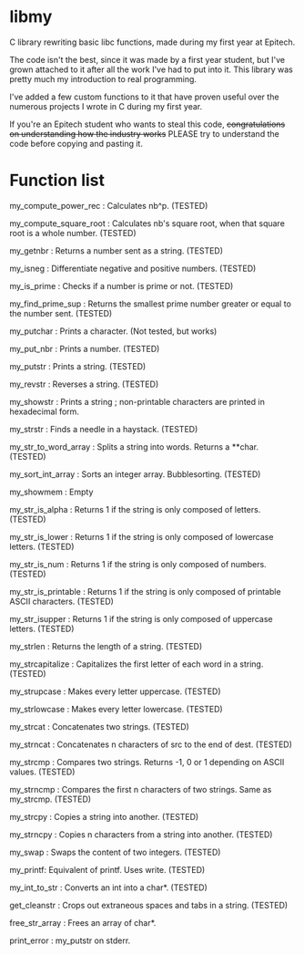 # libmy

C library rewriting basic libc functions, made during my first year at Epitech.

The code isn't the best, since it was made by a first year student, but I've grown attached to it after all the work 
I've had to put into it. This library was pretty much my introduction to real programming.

I've added a few custom functions to it that have proven useful over the numerous projects I wrote in C during my first 
year.

If you're an Epitech student who wants to steal this code, ~~congratulations on understanding how the industry works~~
 PLEASE try to understand the code before copying and pasting it.
 
 
# Function list

 my_compute_power_rec : Calculates nb^p. (TESTED)

 my_compute_square_root : Calculates nb's square root, when that square root is a whole number. (TESTED)

 my_getnbr : Returns a number sent as a string. (TESTED)

 my_isneg : Differentiate negative and positive numbers. (TESTED)

 my_is_prime : Checks if a number is prime or not. (TESTED)

 my_find_prime_sup : Returns the smallest prime number greater or equal to the number sent. (TESTED)

 my_putchar : Prints a character. (Not tested, but works)
 
 my_put_nbr : Prints a number. (TESTED)

 my_putstr : Prints a string. (TESTED)

 my_revstr : Reverses a string. (TESTED)

 my_showstr : Prints a string ; non-printable characters are printed in hexadecimal form.
 
 my_strstr : Finds a needle in a haystack. (TESTED)

 my_str_to_word_array : Splits a string into words. Returns a **char. (TESTED)

 my_sort_int_array : Sorts an integer array. Bubblesorting. (TESTED)

 my_showmem : Empty
 
 my_str_is_alpha : Returns 1 if the string is only composed of letters. (TESTED)

 my_str_is_lower : Returns 1 if the string is only composed of lowercase letters. (TESTED)

 my_str_is_num : Returns 1 if the string is only composed of numbers. (TESTED)

 my_str_is_printable : Returns 1 if the string is only composed of printable ASCII characters. (TESTED)

 my_str_isupper : Returns 1 if the string is only composed of uppercase letters. (TESTED)

 my_strlen : Returns the length of a string. (TESTED)

 my_strcapitalize : Capitalizes the first letter of each word in a string. (TESTED)

 my_strupcase : Makes every letter uppercase. (TESTED)

 my_strlowcase : Makes every letter lowercase. (TESTED)

 my_strcat : Concatenates two strings. (TESTED)

 my_strncat : Concatenates n characters of src to the end of dest. (TESTED)

 my_strcmp : Compares two strings. Returns -1, 0 or 1 depending on ASCII values. (TESTED)

 my_strncmp : Compares the first n characters of two strings. Same as my_strcmp. (TESTED)

 my_strcpy : Copies a string into another. (TESTED)

 my_strncpy : Copies n characters from a string into another. (TESTED)

 my_swap : Swaps the content of two integers. (TESTED)

 my_printf: Equivalent of printf. Uses write. (TESTED)

 my_int_to_str : Converts an int into a char*. (TESTED)

 get_cleanstr : Crops out extraneous spaces and tabs in a string. (TESTED)

 free_str_array : Frees an array of char*.
 
 print_error : my_putstr on stderr.
